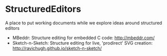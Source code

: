 # StructuredEditors
A place to put working documents while we explore ideas around structured editors

* MBeddr: Structure editing for embedded C code: http://mbeddr.com/
* Sketch-n-Sketch: Structure editing for live, 'prodirect' SVG creation: http://ravichugh.github.io/sketch-n-sketch/
